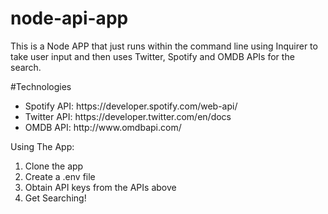 # node-api-app
This is a Node APP that just runs within the command line using Inquirer to take user input and then uses
Twitter, Spotify and OMDB APIs for the search.

#Technologies
<ul>
  <li>Spotify API: https://developer.spotify.com/web-api/</li>
  <li>Twitter API: https://developer.twitter.com/en/docs</li>
  <li>OMDB API: http://www.omdbapi.com/</li>
</ul>

Using The App:
<ol>
  <li>Clone the app</li>
  <li>Create a .env file</li>
  <li>Obtain API keys from the APIs above</li>
  <li>Get Searching!</li>
</ol>

